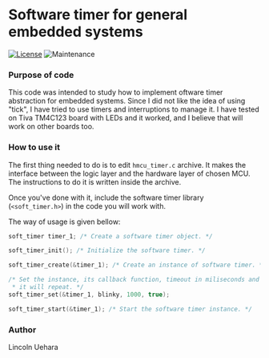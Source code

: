 # Software timer for general embedded systems

[![License](https://img.shields.io/github/license/LincolnUehara/EmbeddedSoftwareTimer)](https://github.com/LincolnUehara/EmbeddedSoftwareTimer/blob/master/LICENSE)
![Maintenance](https://img.shields.io/maintenance/no/2018)

### Purpose of code

This code was intended to study how to implement oftware timer abstraction for embedded systems. Since I did not like the idea of using "tick", I have tried to use timers and interruptions to manage it.
I have tested on Tiva TM4C123 board with LEDs and it worked, and I believe that will work on other boards too.

### How to use it

The first thing needed to do is to edit `hmcu_timer.c` archive. It makes the interface between the logic layer and the hardware layer of chosen MCU. The instructions to do it is written inside the archive.

Once you've done with it, include the software timer library (`<soft_timer.h>`) in the code you will work with.

The way of usage is given bellow:
```c
soft_timer timer_1; /* Create a software timer object. */

soft_timer_init(); /* Initialize the software timer. */

soft_timer_create(&timer_1); /* Create an instance of software timer. */

/* Set the instance, its callback function, timeout in miliseconds and if 
 * it will repeat. */
soft_timer_set(&timer_1, blinky, 1000, true);

soft_timer_start(&timer_1); /* Start the software timer instance. */
```

### Author

Lincoln Uehara
